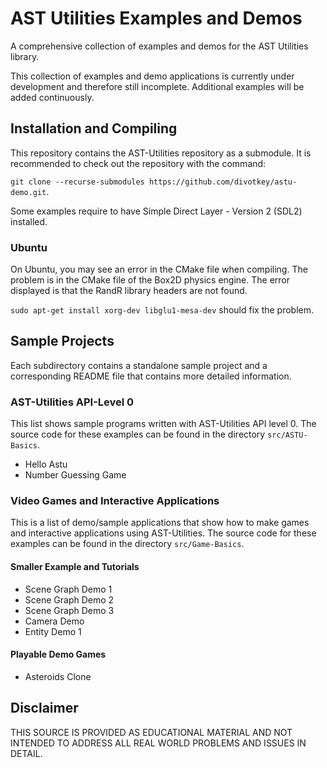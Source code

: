 # AST Utilities Examples and Demos
A comprehensive collection of examples and demos for the AST Utilities library.

This collection of examples and demo applications is currently under development
and therefore still incomplete. Additional examples will be added continuously.

## Installation and Compiling

This repository contains the AST-Utilities repository as a submodule. It is
recommended to check out the repository with the command:

`git clone --recurse-submodules https://github.com/divotkey/astu-demo.git`.

Some examples require to have Simple Direct Layer - Version 2 (SDL2) installed.

### Ubuntu

On Ubuntu, you may see an error in the CMake file when compiling. The problem is in the CMake file of the Box2D physics engine. The error displayed is that the RandR library headers are not found.

```sudo apt-get install xorg-dev libglu1-mesa-dev``` should fix the problem. 

## Sample Projects

Each subdirectory contains a standalone sample project and a corresponding
README file that contains more detailed information.

### AST-Utilities API-Level 0

This list shows sample programs written with AST-Utilities API level 0. The source code for these examples can be found in the directory `src/ASTU-Basics`.

- Hello Astu
- Number Guessing Game

### Video Games and Interactive Applications

This is a list of demo/sample applications that show how to make games and interactive applications using AST-Utilities. The source code for these examples can be found in the directory `src/Game-Basics`.

#### Smaller Example and Tutorials

- Scene Graph Demo 1
- Scene Graph Demo 2
- Scene Graph Demo 3
- Camera Demo
- Entity Demo 1

#### Playable Demo Games

- Asteroids Clone

## Disclaimer

THIS SOURCE IS PROVIDED AS EDUCATIONAL MATERIAL AND NOT INTENDED TO ADDRESS ALL
REAL WORLD PROBLEMS AND ISSUES IN DETAIL.

